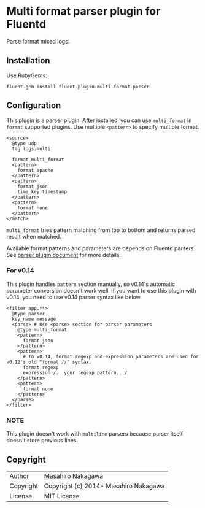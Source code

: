 # Multi format parser plugin for Fluentd

Parse format mixed logs.

## Installation

Use RubyGems:

    fluent-gem install fluent-plugin-multi-format-parser

## Configuration

This plugin is a parser plugin. After installed, you can use `multi_format` in `format` supported plugins.
Use multiple `<pattern>` to specify multiple format.

    <source>
      @type udp
      tag logs.multi

      format multi_format
      <pattern>
        format apache
      </pattern>
      <pattern>
        format json
        time_key timestamp
      </pattern>
      <pattern>
        format none
      </pattern>
    </match>

`multi_format` tries pattern matching from top to bottom and returns parsed result when matched.

Available format patterns and parameters are depends on Fluentd parsers.
See [parser plugin document](http://docs.fluentd.org/v0.12/articles/parser-plugin-overview) for more details.

### For v0.14

This plugin handles `pattern` section manually, so v0.14's automatic parameter conversion doesn't work well.
If you want to use this plugin with v0.14, you need to use v0.14 parser syntax like below

    <filter app.**>
      @type parser
      key_name message
      <parse> # Use <parse> section for parser parameters
        @type multi_format
        <pattern>
          format json
        </pattern>
        <pattern>
          # In v0.14, format regexp and expression parameters are used for v0.12's old "format //" syntax.
          format regexp
          expression /...your regexp pattern.../
        </pattern>
        <pattern>
          format none
        </pattern>
      </parse>
    </filter>

### NOTE

This plugin doesn't work with `multiline` parsers because parser itself doesn't store previous lines.

## Copyright

<table>
  <tr>
    <td>Author</td><td>Masahiro Nakagawa <repeatedly@gmail.com></td>
  </tr>
  <tr>
    <td>Copyright</td><td>Copyright (c) 2014- Masahiro Nakagawa</td>
  </tr>
  <tr>
    <td>License</td><td>MIT License</td>
  </tr>
</table>
